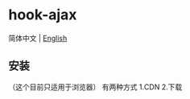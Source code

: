 # hook-ajax
简体中文 | [English](https://github.com/lindengxu68/hook-ajax/)
## 安装
（这个目前只适用于浏览器）
有两种方式
1.CDN
2.下载
